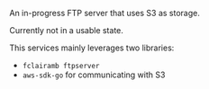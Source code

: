 An in-progress FTP server that uses S3 as storage.

Currently not in a usable state.

This services mainly leverages two libraries:
- `fclairamb ftpserver`
- `aws-sdk-go` for communicating with S3
